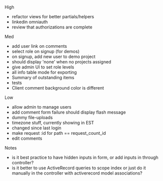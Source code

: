 High
- refactor views for better partials/helpers
- linkedin omniauth
- review that authorizations are complete

Med
- add user link on comments
- select role on signup (for demos)
- on signup, add new user to demo project
- should display 'none' when no projects assigned
- give admin UI to set role levels
- all info table mode for exporting
- Summary of outstanding items
- tests
- Client comment background color is different

Low
- allow admin to manage users
- add comment form failure should display flash message
- dummy file-uploads
- timezone stuff, currently showing in EST
- changed since last login
- make request :id for path == request_count_id
- edit comments


Notes
- is it best practice to have hidden inputs in form, or add inputs in through controller?
- is it better to use ActiveRecord queries to scope index or just do it manually
in the controller with activerecord model associations?
